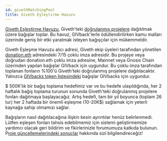 ```yaml
---
id: givethMatchingPool
title: Giveth Eşleştirme Havuzu
---
```


[Giveth Eşleştirme Havuzu](https://giveth.io/project/Giveth-Matching-Pool-0), Giveth'teki [doğrulanmış projelere](/dapps/projectVerification/) dağıtılmak üzere bağışlar toplar. Bu havuz, GIVback'lerle ödüllendirilirken kamu malları üzerinde geniş bir etki yaratmak isteyen bağışçılar için mükemmeldir.

Giveth Eşleşme Havuzu alıcı adresi, Giveth ekip üyeleri tarafından yönetilen [donation.eth](https://etherscan.io/address/0x6e8873085530406995170da467010565968c7c62) adresindeki 7/15 çoklu imza adresidir. Bu projeye veya doğrudan donation.eth çoklu imza adresine, Mainnet veya Gnosis Chain üzerinden yapılan bağışlar GIVback için uygundur. Bu çoklu imza tarafından toplanan fonların %100'ü Giveth'teki doğrulanmış projelere dağıtılacaktır. Yalnızca [GIVbacks token listesindeki](https://forum.giveth.io/t/givbacks-token-list/253) bağışlar GIVbacks için uygundur.

$ 500K’lık bir bağış toplama hedefimiz var ve bu hedefe ulaşıldığında, her 2 haftalık bağış toplama turunun sonunda Giveth'teki doğrulanmış projelere fonları dağıtmaya başlayacağız. Artış hedefi, tam bir yıl boyunca (toplam 26 tur) her 2 haftada bir önemli eşleşme (10-20K$) sağlamak için yeterli kaynağa sahip olmamızı sağlar.

Bağışların nasıl dağıtılacağına ilişkin kesin ayrıntılar henüz belirlenmedi. Lütfen eşleşen fonları tahsis edebilmemiz için sistemi geliştirmemize yardımcı olacak geri bildirim ve fikirlerinizle forumumuza katkıda bulunun.  P[roje güncellemelerindeki sonuçlar](https://giveth.io/project/Giveth-Matching-Pool-0) hakkında sizi bilgilendireceğiz!

